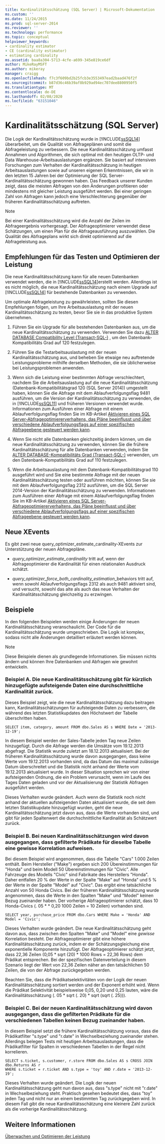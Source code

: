 ```yaml
---
title: Kardinalitätsschätzung (SQL Server) | Microsoft-Dokumentation
ms.custom: ''
ms.date: 11/24/2015
ms.prod: sql-server-2014
ms.reviewer: ''
ms.technology: performance
ms.topic: conceptual
helpviewer_keywords:
- cardinality estimator
- CE (cardinality estimator)
- estimating cardinality
ms.assetid: baa8a304-5713-4cfe-a699-345e819ce6df
author: MikeRayMSFT
ms.author: mikeray
manager: craigg
ms.openlocfilehash: f7c3f609bd2b25fcb3e3553497ead2baad476f2f
ms.sourcegitcommit: b87d36c46b39af8b929ad94ec707dee8800950f5
ms.translationtype: MT
ms.contentlocale: de-DE
ms.lasthandoff: 02/08/2020
ms.locfileid: "63151046"
---
```

# <a name="cardinality-estimation-sql-server"></a>Kardinalitätsschätzung (SQL Server)
  Die Logik der Kardinalitätsschätzung wurde in [!INCLUDE[ssSQL14](../../includes/sssql14-md.md)] überarbeitet, um die Qualität von Abfrageplänen und somit die Abfrageleistung zu verbessern. Die neue Kardinalitätsschätzung umfasst Annahmen und Algorithmen, die sich optimal mit den heutigen OLTP- und Data Warehouse-Arbeitsauslastungen ergänzen. Sie basiert auf intensiven Forschungen zum Verhalten der Kardinalitätsschätzung in heutigen Arbeitsauslastungen sowie auf unseren eigenen Erkenntnissen, die wir in den letzten 15 Jahren bei der Optimierung der SQL Server-Kardinalitätsschätzung gewonnen haben. Das Feedback unserer Kunden zeigt, dass die meisten Abfragen von den Änderungen profitieren oder mindestens mit gleicher Leistung ausgeführt werden. Bei einer geringen Zahl von Abfragen kann jedoch eine Verschlechterung gegenüber der früheren Kardinalitätsschätzung auftreten.  
  
> [!NOTE]  
>  Bei einer Kardinalitätsschätzung wird die Anzahl der Zeilen im Abfrageergebnis vorhergesagt. Der Abfrageoptimierer verwendet diese Schätzungen, um einen Plan für die Abfrageausführung auszuwählen. Die Qualität des Abfrageplans wirkt sich direkt optimierend auf die Abfrageleistung aus.  
  
## <a name="performance-testing-and-tuning-recommendations"></a>Empfehlungen für das Testen und Optimieren der Leistung  
 Die neue Kardinalitätsschätzung kann für alle neuen Datenbanken verwendet werden, die in [!INCLUDE[ssSQL14](../../includes/sssql14-md.md)]erstellt werden. Allerdings ist es nicht möglich, die neue Kardinalitätsschätzung nach einem Upgrade auf [!INCLUDE[ssSQL14](../../includes/sssql14-md.md)] für bestehende Datenbanken zu verwenden.  
  
 Um optimale Abfrageleistung zu gewährleisten, sollten Sie diesen Empfehlungen folgen, um Ihre Arbeitsauslastung mit der neuen Kardinalitätsschätzung zu testen, bevor Sie sie in das produktive System übernehmen.  
  
1.  Führen Sie ein Upgrade für alle bestehenden Datenbanken aus, um die neue Kardinalitätsschätzung zu verwenden. Verwenden Sie dazu [ALTER DATABASE Compatibility Level &#40;Transact-SQL-&#41;](/sql/t-sql/statements/alter-database-transact-sql-compatibility-level) , um den Datenbank-Kompatibilitäts Grad auf 120 festzulegen.  
  
2.  Führen Sie die Testarbeitsauslastung mit der neuen Kardinalitätsschätzung aus, und beheben Sie etwaige neu auftretende Leistungsprobleme mithilfe derselben Methoden, die sie üblicherweise bei Leistungsproblemen anwenden.  
  
3.  Wenn sich die Leistung einer bestimmten Abfrage verschlechtert, nachdem Sie die Arbeitsauslastung auf die neue Kardinalitätsschätzung (Datenbank-Kompatibilitätsgrad 120 (SQL Server 2014)) umgestellt haben, können Sie die Abfrage mit dem Ablaufverfolgungsflag 9481 ausführen, um die Version der Kardinalitätsschätzung zu verwenden, die in [!INCLUDE[ssSQL11](../../includes/sssql11-md.md)] und früheren Versionen verwendet wurde. Informationen zum Ausführen einer Abfrage mit einem Ablaufverfolgungsflag finden Sie im KB-Artikel [Aktivieren eines SQL Server-Abfrageoptimiererverhaltens, das Pläne beeinflusst und über verschiedene Ablaufverfolgungsflags auf einer spezifischen Abfrageebene gesteuert werden kann](https://support.microsoft.com/kb/2801413).  
  
4.  Wenn Sie nicht alle Datenbanken gleichzeitig ändern können, um die neue Kardinalitätsschätzung zu verwenden, können Sie die frühere Kardinalitätsschätzung für alle Datenbanken verwenden, indem Sie [ALTER DATABASE-Kompatibilitäts Grad &#40;Transact-SQL-&#41;](/sql/t-sql/statements/alter-database-transact-sql-compatibility-level) verwenden, um den Datenbank-Kompatibilitäts Grad auf 110 festzulegen.  
  
5.  Wenn die Arbeitsauslastung mit dem Datenbank-Kompatibilitätsgrad 110 ausgeführt wird und Sie eine bestimmte Abfrage mit der neuen Kardinalitätsschätzung testen oder ausführen möchten, können Sie sie mit dem Ablaufverfolgungsflag 2312 ausführen, um die SQL Server 2014-Version der Kardinalitätsschätzung zu verwenden.  Informationen zum Ausführen einer Abfrage mit einem Ablaufverfolgungsflag finden Sie im KB-Artikel [Aktivieren eines SQL Server-Abfrageoptimiererverhaltens, das Pläne beeinflusst und über verschiedene Ablaufverfolgungsflags auf einer spezifischen Abfrageebene gesteuert werden kann](https://support.microsoft.com/kb/2801413).  
  
## <a name="new-xevents"></a>Neue XEvents  
 Es gibt zwei neue query_optimizer_estimate_cardinality-XEvents zur Unterstützung der neuen Abfragepläne.  
  
-   *query_optimizer_estimate_cardinality* tritt auf, wenn der Abfrageoptimierer die Kardinalität für einen relationalen Ausdruck schätzt.  
  
-   *query_optimizer_force_both_cardinality_estimation*_behaviors tritt auf, wenn sowohl Ablaufverfolgungsflags 2312 als auch 9481 aktiviert sind, und versucht, sowohl das alte als auch das neue Verhalten der Kardinalitätsschätzung gleichzeitig zu erzwingen.  
  
## <a name="examples"></a>Beispiele  
 In den folgenden Beispielen werden einige Änderungen der neuen Kardinalitätsschätzung veranschaulicht. Der Code für die Kardinalitätsschätzung wurde umgeschrieben. Die Logik ist komplex, sodass nicht alle Änderungen detailliert erläutert werden können.  
  
> [!NOTE]  
>  Diese Beispiele dienen als grundlegende Informationen. Sie müssen nichts ändern und können Ihre Datenbanken und Abfragen wie gewohnt entwickeln.  
  
### <a name="example-a-new-cardinality-estimates-use-an-average-cardinality-for-recently-added-ascending-data"></a>Beispiel A. Die neue Kardinalitätsschätzung gibt für kürzlich hinzugefügte aufsteigende Daten eine durchschnittliche Kardinalität zurück.  
 Dieses Beispiel zeigt, wie die neue Kardinalitätsschätzung dazu beitragen kann, Kardinalitätsschätzungen für aufsteigende Daten zu verbessern, die während des letzten Statistikupdates den Höchstwert der Tabelle überschritten haben.  
  
```  
SELECT item, category, amount FROM dbo.Sales AS s WHERE Date = '2013-12-19';  
```  
  
 In diesem Beispiel werden der Sales-Tabelle jeden Tag neue Zeilen hinzugefügt. Durch die Abfrage werden die Umsätze vom 19.12.2013 abgefragt. Die Statistik wurde zuletzt am 18.12.2013 aktualisiert. Bei der früheren Kardinalitätsschätzung wurde davon ausgegangen, dass keine Werte vom 19.12.2013 vorhanden sind, da das Datum das maximal zulässige Datum überschreitet und die Statistik nicht anhand der Werte vom 19.12.2013 aktualisiert wurde. In dieser Situation sprechen wir von einer aufsteigenden Ordnung, die ein Problem verursacht, wenn im Laufe des Tages Daten geladen und vor der Aktualisierung der Statistik Abfragen ausgeführt werden.  
  
 Dieses Verhalten wurde geändert. Auch wenn die Statistik noch nicht anhand der aktuellen aufsteigenden Daten aktualisiert wurde, die seit dem letzten Statistikupdate hinzugefügt wurden, geht die neue Kardinalitätsschätzung jetzt davon aus, dass die Werte vorhanden sind, und gibt für jeden Spaltenwert die durchschnittliche Kardinalität als Schätzwert zurück.  
  
### <a name="example-b-new-cardinality-estimates-assume-filtered-predicates-on-the-same-table-have-some-correlation"></a>Beispiel B. Bei neuen Kardinalitätsschätzungen wird davon ausgegangen, dass gefilterte Prädikate für dieselbe Tabelle eine gewisse Korrelation aufweisen.  
 Bei diesem Beispiel wird angenommen, dass die Tabelle "Cars" 1.000 Zeilen enthält. Beim Hersteller ("Make") ergeben sich 200 Übereinstimmungen für "Honda" und beim Modell 50 Übereinstimmungen für "Civic". Alle Fahrzeuge des Modells "Civic" sind Fabrikate des Herstellers "Honda". Daher entfallen 20 % der Werte in der Spalte "Make" auf "Honda" und 5 % der Werte in der Spalte "Model" auf "Civic". Das ergibt eine tatsächliche Anzahl von 50 Honda Civics. Bei der früheren Kardinalitätsschätzung wurde angenommen, dass die Werte in den Spalten "Make" und "Model" keinen Bezug zueinander haben. Der vorherige Abfrageoptimierer schätzt, dass 10 Honda-Civics (. 05 * \* 0,20 1000 Zeilen = 10 Zeilen) vorhanden sind.  
  
```  
SELECT year, purchase_price FROM dbo.Cars WHERE Make = 'Honda' AND Model = 'Civic';  
```  
  
 Dieses Verhalten wurde geändert. Die neue Kardinalitätsschätzung geht davon aus, dass zwischen den Spalten "Make" und "Model" eine *gewisse* Korrelation besteht. Der Abfrageoptimierer gibt eine höhere Kardinalitätsschätzung zurück, indem er der Schätzungsgleichung eine exponentielle Komponente hinzufügt. Der Abfrageoptimierer schätzt jetzt, dass 22,36 Zeilen (0,05 * sqrt (20) \* 1000 Rows = 22,36 Rows) dem Prädikat entsprechen. Bei der spezifischen Datenverteilung in diesem Szenario liegt der Wert von 22,36 Zeilen näher an den tatsächlichen 50 Zeilen, die von der Abfrage zurückgegeben werden.  
  
 Beachten Sie, dass die Prädikatselektivitäten von der Logik der neuen Kardinalitätsschätzung sortiert werden und der Exponent erhöht wird. Wenn die Prädikat Selektivität beispielsweise 0,05, 0,20 und 0,25 lauten, wäre die Kardinalitätsschätzung (. 05 * sqrt (. 20) \* sqrt (sqrt (. 25))).  
  
### <a name="example-c-new-cardinality-estimates-assume-filtered-predicates-on-different-tables-are-independent"></a>Beispiel C. Bei der neuen Kardinalitätsschätzung wird davon ausgegangen, dass die gefilterten Prädikate für die verschiedenen Tabellen keinen Bezug zueinander haben.  
 In diesem Beispiel setzt die frühere Kardinalitätsschätzung voraus, dass die Prädikatfilter "s.type" und "r.date" in Wechselbeziehung zueinander stehen. Allerdings belegen Tests mit heutigen Arbeitsauslastungen, dass die Prädikatfilter für Spalten in verschiedenen Tabellen in der Regel nicht korrelieren.  
  
```  
SELECT s.ticket, s.customer, r.store FROM dbo.Sales AS s CROSS JOIN dbo.Returns AS r  
WHERE s.ticket = r.ticket AND s.type = 'toy' AND r.date = '2013-12-19';  
```  
  
 Dieses Verhalten wurde geändert. Die Logik der neuen Kardinalitätsschätzung geht nun davon aus, dass "s.type" nicht mit "r.date" in Wechselbeziehung steht. Praktisch gesehen bedeutet dies, dass "toy" jeden Tag und nicht nur an einem bestimmten Tag zurückgegeben wird. In diesem Fall gibt die neue Kardinalitätsschätzung eine kleinere Zahl zurück als die vorherige Kardinalitätsschätzung.  
  
## <a name="see-also"></a>Weitere Informationen  
 [Überwachen und Optimieren der Leistung](monitor-and-tune-for-performance.md)  
  
  
